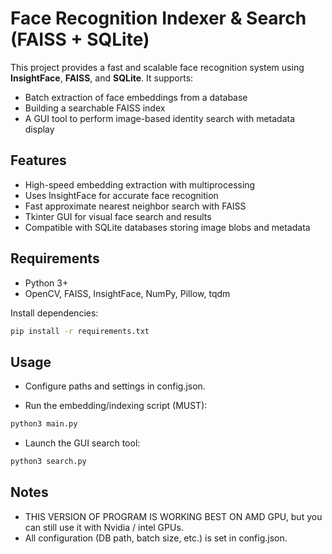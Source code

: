 # Face Recognition Indexer & Search (FAISS + SQLite)

This project provides a fast and scalable face recognition system using **InsightFace**, **FAISS**, and **SQLite**. It supports:

- Batch extraction of face embeddings from a database
- Building a searchable FAISS index
- A GUI tool to perform image-based identity search with metadata display

## Features

-  High-speed embedding extraction with multiprocessing
-  Uses InsightFace for accurate face recognition
-  Fast approximate nearest neighbor search with FAISS
-  Tkinter GUI for visual face search and results
-  Compatible with SQLite databases storing image blobs and metadata

## Requirements

- Python 3+
- OpenCV, FAISS, InsightFace, NumPy, Pillow, tqdm

Install dependencies:
```bash
pip install -r requirements.txt
```
## Usage
- Configure paths and settings in config.json.

- Run the embedding/indexing script (MUST):

```bash
python3 main.py
```
- Launch the GUI search tool:

```bash
python3 search.py
```
## Notes
- THIS VERSION OF PROGRAM IS WORKING BEST ON AMD GPU, but you can still use it with Nvidia / intel GPUs.
- All configuration (DB path, batch size, etc.) is set in config.json.

